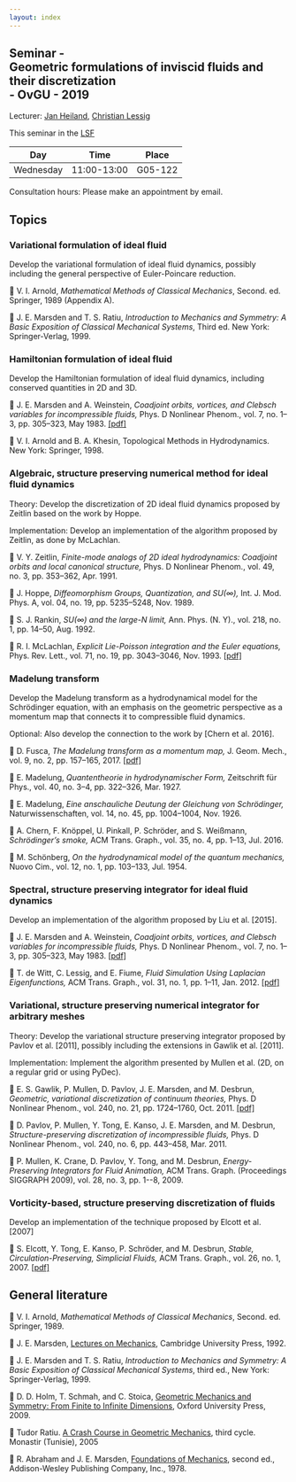 ```yaml
---
layout: index
---
```


Seminar - <br> Geometric formulations of inviscid fluids and their discretization <br> - OvGU - 2019
-----

Lecturer: [Jan Heiland](http://janheiland.de), [Christian Lessig](http://graphics.cs.uni-magdeburg.de/)

This seminar in the [LSF](https://lsf.ovgu.de/qislsf/rds?state=verpublish&status=init&vmfile=no&moduleCall=webInfo&publishConfFile=webInfo&publishSubDir=veranstaltung&veranstaltung.veranstid=141052)

| Day | Time | Place |
| ------- | ------ | ------- |
| Wednesday | 11:00-13:00 | G05-122 |

Consultation hours: Please make an appointment by email.



## Topics

### Variational formulation of ideal fluid

Develop the variational formulation of ideal fluid dynamics, possibly including the general perspective of Euler-Poincare reduction.

:orange_book: V. I. Arnold, *Mathematical Methods of Classical Mechanics*, Second. ed. Springer, 1989 (Appendix A).

:orange_book: J. E. Marsden and T. S. Ratiu, *Introduction to Mechanics and Symmetry: A Basic Exposition of Classical Mechanical Systems*, Third ed. New York: Springer-Verlag, 1999.


### Hamiltonian formulation of ideal fluid

Develop the Hamiltonian formulation of ideal fluid dynamics, including conserved quantities in 2D and 3D.

:page_facing_up: J. E. Marsden and A. Weinstein, *Coadjoint orbits, vortices, and Clebsch variables for incompressible fluids,* Phys. D Nonlinear Phenom., vol. 7, no. 1–3, pp. 305–323, May 1983. [[pdf]](http://www.cds.caltech.edu/~marsden/bib/1983/05-MaWe1983/MaWe1983.pdf)

:orange_book: V. I. Arnold and B. A. Khesin, Topological Methods in Hydrodynamics. New York: Springer, 1998.


### Algebraic, structure preserving numerical method for ideal fluid dynamics

Theory: Develop the discretization of 2D ideal fluid dynamics proposed by Zeitlin based on the work by Hoppe.

Implementation: Develop an implementation of the algorithm proposed by Zeitlin, as done by McLachlan.

:page_facing_up: V. Y. Zeitlin, *Finite-mode analogs of 2D ideal hydrodynamics: Coadjoint orbits and local canonical structure,* Phys. D Nonlinear Phenom., vol. 49, no. 3, pp. 353–362, Apr. 1991.

:page_facing_up: J. Hoppe, *Diffeomorphism Groups, Quantization, and SU(∞),* Int. J. Mod. Phys. A, vol. 04, no. 19, pp. 5235–5248, Nov. 1989.

:page_facing_up: S. J. Rankin, *SU(∞) and the large-N limit,* Ann. Phys. (N. Y)., vol. 218, no. 1, pp. 14–50, Aug. 1992.

:page_facing_up: R. I. McLachlan, *Explicit Lie-Poisson integration and the Euler equations,* Phys. Rev. Lett., vol. 71, no. 19, pp. 3043–3046, Nov. 1993. [[pdf]](https://arxiv.org/abs/chao-dyn/9304011)


### Madelung transform

Develop the Madelung transform as a hydrodynamical model for the Schrödinger equation, with an emphasis on the geometric perspective as a momentum map that connects it to compressible fluid dynamics.

Optional: Also develop the connection to the work by [Chern et al. 2016].

:page_facing_up: D. Fusca, *The Madelung transform as a momentum map,* J. Geom. Mech., vol. 9, no. 2, pp. 157–165, 2017. [[pdf]](https://arxiv.org/abs/1512.04611)

:page_facing_up: E. Madelung, *Quantentheorie in hydrodynamischer Form,* Zeitschrift für Phys., vol. 40, no. 3–4, pp. 322–326, Mar. 1927.

:page_facing_up: E. Madelung, *Eine anschauliche Deutung der Gleichung von Schrödinger,* Naturwissenschaften, vol. 14, no. 45, pp. 1004–1004, Nov. 1926.

:page_facing_up: A. Chern, F. Knöppel, U. Pinkall, P. Schröder, and S. Weißmann, *Schrödinger’s smoke,* ACM Trans. Graph., vol. 35, no. 4, pp. 1–13, Jul. 2016.

:page_facing_up: M. Schönberg, *On the hydrodynamical model of the quantum mechanics,* Nuovo Cim., vol. 12, no. 1, pp. 103–133, Jul. 1954.


### Spectral, structure preserving integrator for ideal fluid dynamics

Develop an implementation of the algorithm proposed by Liu et al. [2015].

:page_facing_up: J. E. Marsden and A. Weinstein, *Coadjoint orbits, vortices, and Clebsch variables for incompressible fluids,* Phys. D Nonlinear Phenom., vol. 7, no. 1–3, pp. 305–323, May 1983. [[pdf]](http://www.cds.caltech.edu/~marsden/bib/1983/05-MaWe1983/MaWe1983.pdf)

:page_facing_up: T. de Witt, C. Lessig, and E. Fiume, *Fluid Simulation Using Laplacian Eigenfunctions,* ACM Trans. Graph., vol. 31, no. 1, pp. 1–11, Jan. 2012. [[pdf]](http://www.dgp.toronto.edu/~tyler/fluids/FluidDynamicsLaplacianEigenfunctions.pdf)


### Variational, structure preserving numerical integrator for arbitrary meshes

Theory: Develop the variational structure preserving integrator proposed by Pavlov et al. [2011], possibly including the extensions in Gawlik et al. [2011].

Implementation: Implement the algorithm presented by Mullen et al. (2D, on a regular grid or using PyDec).

:page_facing_up: E. S. Gawlik, P. Mullen, D. Pavlov, J. E. Marsden, and M. Desbrun, *Geometric, variational discretization of continuum theories,* Phys. D Nonlinear Phenom., vol. 240, no. 21, pp. 1724–1760, Oct. 2011. [[pdf]](https://arxiv.org/abs/1010.4851)

:page_facing_up: D. Pavlov, P. Mullen, Y. Tong, E. Kanso, J. E. Marsden, and M. Desbrun, *Structure-preserving discretization of incompressible fluids,* Phys. D Nonlinear Phenom., vol. 240, no. 6, pp. 443–458, Mar. 2011.

:page_facing_up: P. Mullen, K. Crane, D. Pavlov, Y. Tong, and M. Desbrun, *Energy-Preserving Integrators for Fluid Animation,* ACM Trans. Graph. (Proceedings SIGGRAPH 2009), vol. 28, no. 3, pp. 1--8, 2009.


### Vorticity-based, structure preserving discretization of fluids

Develop an implementation of the technique proposed by Elcott et al. [2007]

:page_facing_up: S. Elcott, Y. Tong, E. Kanso, P. Schröder, and M. Desbrun, *Stable, Circulation-Preserving, Simplicial Fluids,* ACM Trans. Graph., vol. 26, no. 1, 2007. [[pdf]](www.geometry.caltech.edu/pubs/ETKSD07.pdf)

## General literature

:orange_book: V. I. Arnold, *Mathematical Methods of Classical Mechanics*, Second. ed. Springer, 1989.

:orange_book: J. E. Marsden, [Lectures on Mechanics](https://authors.library.caltech.edu/21546/1/lom.pdf), Cambridge University Press, 1992.

:orange_book: J. E. Marsden and T. S. Ratiu, *Introduction to Mechanics and Symmetry: A Basic Exposition of Classical Mechanical Systems*, third ed., New York: Springer-Verlag, 1999.

:orange_book: D. D. Holm, T. Schmah, and C. Stoica, [Geometric Mechanics and Symmetry: From Finite to Infinite Dimensions](http://wwwf.imperial.ac.uk/~dholm/classnotes/GMS-FinalMar09.pdf), Oxford University Press, 2009.

:orange_book: Tudor Ratiu. [A Crash Course in Geometric Mechanics](https://cel.archives-ouvertes.fr/cel-00391890/document), third cycle. Monastir (Tunisie), 2005

:orange_book: R. Abraham and J. E. Marsden, [Foundations of Mechanics](https://authors.library.caltech.edu/25029/1/FoM2.pdf), second ed., Addison-Wesley Publishing Company, Inc., 1978.
